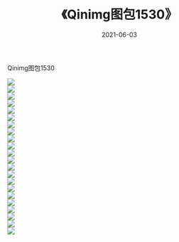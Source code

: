 ﻿---
layout: post
title:  《Qinimg图包1530》
date:   2021-06-03
img: http://imgx.orgx.ga/Qinimg图包/Qinimg图包1530/000.jpg
categories: [美女, 清纯, 唯美]
---

Qinimg图包1530

 ![](http://imgx.orgx.ga/Qinimg图包/Qinimg图包1530/001.jpg) <br>![](http://imgx.orgx.ga/Qinimg图包/Qinimg图包1530/002.jpg) <br>![](http://imgx.orgx.ga/Qinimg图包/Qinimg图包1530/003.jpg) <br>![](http://imgx.orgx.ga/Qinimg图包/Qinimg图包1530/004.jpg) <br>![](http://imgx.orgx.ga/Qinimg图包/Qinimg图包1530/005.jpg) <br>![](http://imgx.orgx.ga/Qinimg图包/Qinimg图包1530/006.jpg) <br>![](http://imgx.orgx.ga/Qinimg图包/Qinimg图包1530/007.jpg) <br>![](http://imgx.orgx.ga/Qinimg图包/Qinimg图包1530/008.jpg) <br>![](http://imgx.orgx.ga/Qinimg图包/Qinimg图包1530/009.jpg) <br>![](http://imgx.orgx.ga/Qinimg图包/Qinimg图包1530/010.jpg) <br>![](http://imgx.orgx.ga/Qinimg图包/Qinimg图包1530/011.jpg) <br>![](http://imgx.orgx.ga/Qinimg图包/Qinimg图包1530/012.jpg) <br>![](http://imgx.orgx.ga/Qinimg图包/Qinimg图包1530/013.jpg) <br>![](http://imgx.orgx.ga/Qinimg图包/Qinimg图包1530/014.jpg) <br>![](http://imgx.orgx.ga/Qinimg图包/Qinimg图包1530/015.jpg) <br>![](http://imgx.orgx.ga/Qinimg图包/Qinimg图包1530/016.jpg) <br>![](http://imgx.orgx.ga/Qinimg图包/Qinimg图包1530/017.jpg) <br>![](http://imgx.orgx.ga/Qinimg图包/Qinimg图包1530/018.jpg) <br>![](http://imgx.orgx.ga/Qinimg图包/Qinimg图包1530/019.jpg) <br>![](http://imgx.orgx.ga/Qinimg图包/Qinimg图包1530/020.jpg) <br>![](http://imgx.orgx.ga/Qinimg图包/Qinimg图包1530/021.jpg) <br>![](http://imgx.orgx.ga/Qinimg图包/Qinimg图包1530/022.jpg) <br>